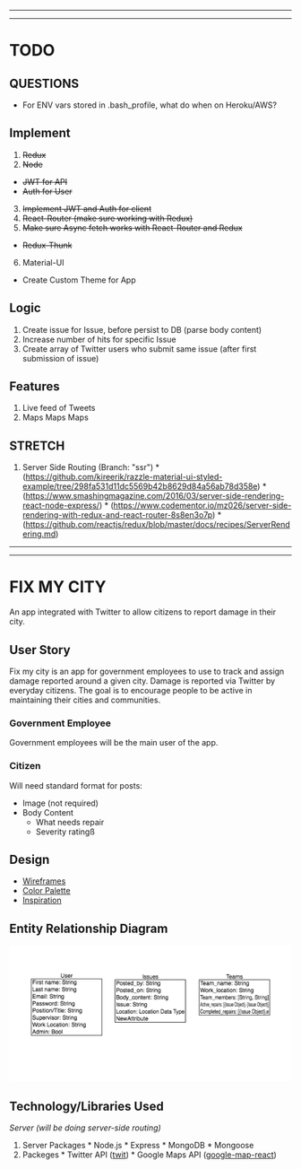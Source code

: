 ***
***

# TODO

## QUESTIONS

* For ENV vars stored in .bash_profile, what do when on Heroku/AWS?

## Implement

1. ~~Redux~~
2. ~~Node~~
  * ~~JWT for API~~
  * ~~Auth for User~~
3. ~~Implement JWT and Auth for client~~
4. ~~React-Router (make sure working with Redux)~~
5. ~~Make sure Async fetch works with React-Router and Redux~~
  * ~~Redux-Thunk~~
6. Material-UI
  * Create Custom Theme for App

## Logic

1. Create issue for Issue, before persist to DB (parse body content)
2. Increase number of hits for specific Issue
3. Create array of Twitter users who submit same issue (after first submission of issue)

## Features

1. Live feed of Tweets
2. Maps Maps Maps

## STRETCH
  1. Server Side Routing (Branch: "ssr")
    * (https://github.com/kireerik/razzle-material-ui-styled-example/tree/298fa531d11dc5569b42b8629d84a56ab78d358e)
    * (https://www.smashingmagazine.com/2016/03/server-side-rendering-react-node-express/)
    * (https://www.codementor.io/mz026/server-side-rendering-with-redux-and-react-router-8s8en3o7p)
    * (https://github.com/reactjs/redux/blob/master/docs/recipes/ServerRendering.md)

***
***

# FIX MY CITY

An app integrated with Twitter to allow citizens to report damage in their city.

## User Story

Fix my city is an app for government employees to use to track and assign damage reported around a given city. Damage is reported via Twitter by everyday citizens. The goal is to encourage people to be active in maintaining their cities and communities.

### Government Employee

Government employees will be the main user of the app.

### Citizen

Will need standard format for posts:
  * Image (not required)
  * Body Content
    * What needs repair
    * Severity ratingß

## Design

  * [Wireframes](https://www.fluidui.com/editor/live/)
  * [Color Palette](https://coolors.co/f5f5f5-dbdbdb-5595cd-f7af8a-ffd08d)
  * [Inspiration](https://c2.staticflickr.com/4/3485/3761059311_68f6ba825c_b.jpg)


## Entity Relationship Diagram

![ERD](./ERD.jpg)

## Technology/Libraries Used

_Server (will be doing server-side routing)_

  1. Server Packages
    * Node.js
    * Express
    * MongoDB
    * Mongoose
  2. Packeges
    * Twitter API ([twit](https://github.com/ttezel/twit))
    * Google Maps API ([google-map-react](https://www.npmjs.com/package/google-map-react))
